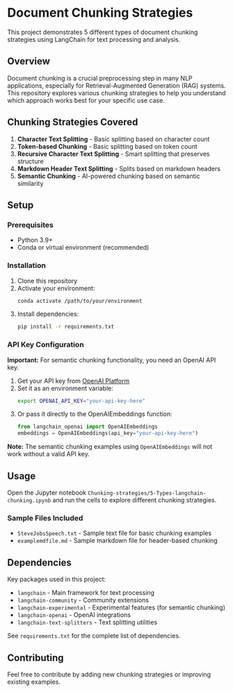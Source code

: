 # Document Chunking Strategies

This project demonstrates 5 different types of document chunking strategies using LangChain for text processing and analysis.

## Overview

Document chunking is a crucial preprocessing step in many NLP applications, especially for Retrieval-Augmented Generation (RAG) systems. This repository explores various chunking strategies to help you understand which approach works best for your specific use case.

## Chunking Strategies Covered

1. **Character Text Splitting** - Basic splitting based on character count
2. **Token-based Chunking** - Basic splitting based on token count
3. **Recursive Character Text Splitting** - Smart splitting that preserves structure
4. **Markdown Header Text Splitting** - Splits based on markdown headers
5. **Semantic Chunking** - AI-powered chunking based on semantic similarity

## Setup

### Prerequisites
- Python 3.9+
- Conda or virtual environment (recommended)

### Installation

1. Clone this repository
2. Activate your environment:
   ```bash
   conda activate /path/to/your/environment
   ```
3. Install dependencies:
   ```bash
   pip install -r requirements.txt
   ```

### API Key Configuration

**Important:** For semantic chunking functionality, you need an OpenAI API key.

1. Get your API key from [OpenAI Platform](https://platform.openai.com/api-keys)
2. Set it as an environment variable:
   ```bash
   export OPENAI_API_KEY="your-api-key-here"
   ```
3. Or pass it directly to the OpenAIEmbeddings function:
   ```python
   from langchain_openai import OpenAIEmbeddings
   embeddings = OpenAIEmbeddings(api_key="your-api-key-here")
   ```

**Note:** The semantic chunking examples using `OpenAIEmbeddings` will not work without a valid API key.

## Usage

Open the Jupyter notebook `Chunking-strategies/5-Types-langchain-chunking.ipynb` and run the cells to explore different chunking strategies.

### Sample Files Included
- `SteveJobsSpeech.txt` - Sample text file for basic chunking examples
- `examplemdfile.md` - Sample markdown file for header-based chunking

## Dependencies

Key packages used in this project:
- `langchain` - Main framework for text processing
- `langchain-community` - Community extensions
- `langchain-experimental` - Experimental features (for semantic chunking)
- `langchain-openai` - OpenAI integrations
- `langchain-text-splitters` - Text splitting utilities

See `requirements.txt` for the complete list of dependencies.

## Contributing

Feel free to contribute by adding new chunking strategies or improving existing examples.

